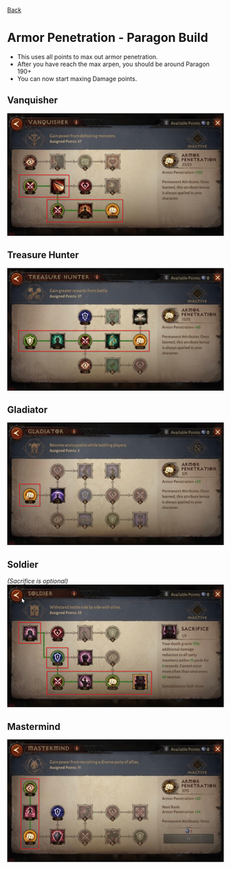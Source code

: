 [Back](../)

# Armor Penetration - Paragon Build
- This uses all points to max out armor penetration.
- After you have reach the max arpen, you should be around Paragon 190+
- You can now start maxing Damage points.


## Vanquisher
![Vanquisher](vanquisher.png)

## Treasure Hunter
![Treasure Hunter](treasure.png)

## Gladiator
![Gladiator](gladiator.png)

## Soldier 
*(Sacrifice is optional)*
![Soldier](soldier.png)

## Mastermind
![Mastermind](mastermind.png)

